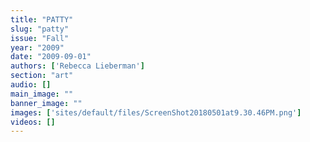 ```yaml
---
title: "PATTY"
slug: "patty"
issue: "Fall"
year: "2009"
date: "2009-09-01"
authors: ['Rebecca Lieberman']
section: "art"
audio: []
main_image: ""
banner_image: ""
images: ['sites/default/files/ScreenShot20180501at9.30.46PM.png']
videos: []
---
```

